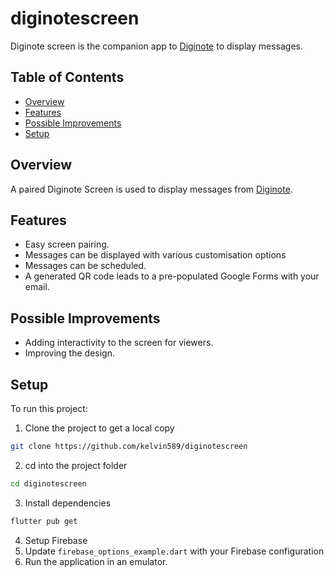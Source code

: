 # diginotescreen

Diginote screen is the companion app to [Diginote](https://github.com/kelvin589/diginote) to display messages.

## Table of Contents
* [Overview](#overview)
* [Features](#features)
* [Possible Improvements](#possible-improvements)
* [Setup](#setup)

## Overview
A paired Diginote Screen is used to display messages from [Diginote](https://github.com/kelvin589/diginote).

## Features
* Easy screen pairing.
* Messages can be displayed with various customisation options
* Messages can be scheduled.
* A generated QR code leads to a pre-populated Google Forms with your email.

## Possible Improvements
* Adding interactivity to the screen for viewers. 
* Improving the design.

## Setup
To run this project:
1. Clone the project to get a local copy
``` bash
git clone https://github.com/kelvin589/diginotescreen
```
2. cd into the project folder
``` bash
cd diginotescreen
```
3. Install dependencies
``` bash
flutter pub get
```
4. Setup Firebase
5. Update ```firebase_options_example.dart``` with your Firebase configuration
6. Run the application in an emulator.

